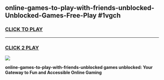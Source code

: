 
## online-games-to-play-with-friends-unblocked-Unblocked-Games-Free-Play #1vgch
<h3>
<a href="https://us.freeplayer.one?title=online-games-to-play-with-friends-unblocked&ref=9M">CLICK TO PLAY</a></h3>
<hr>

<h3>
<a href="https://us.freeplayer.one?title=online-games-to-play-with-friends-unblocked&ref=9M">CLICK 2 PLAY</a>
  
</h3>

<a href="https://us.freeplayer.one?title=online-games-to-play-with-friends-unblocked&ref=9M"><img src="https://clearcache.store/games.png"></a>


**online-games-to-play-with-friends-unblocked games unblocked: Your Gateway to Fun and Accessible Online Gaming**
